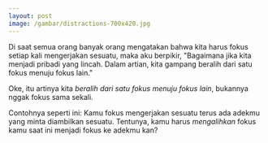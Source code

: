 ```yaml
---
layout: post
image: /gambar/distractions-700x420.jpg
---
```


Di saat semua orang banyak orang mengatakan bahwa kita harus fokus setiap kali mengerjakan sesuatu, maka aku berpikir, "Bagaimana jika kita menjadi pribadi yang lincah. Dalam artian, kita gampang beralih dari satu fokus menuju fokus lain."

Oke, itu artinya kita _beralih dari satu fokus menuju fokus lain_, bukannya nggak fokus sama sekali.

Contohnya seperti ini: Kamu fokus mengerjakan sesuatu terus ada adekmu yang minta diambilkan sesuatu. Tentunya, kamu harus _mengalihkan_ fokus kamu saat ini menjadi fokus ke adekmu kan?